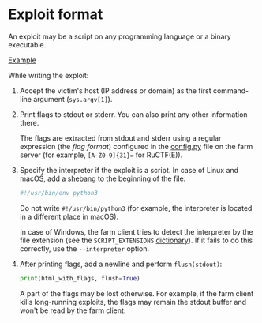Exploit format
==============

An exploit may be a script on any programming language or a binary executable.

[Example](../../client/spl_example_runme.py)

While writing the exploit:

1. Accept the victim's host (IP address or domain) as the first command-line argument (`sys.argv[1]`).

2. Print flags to stdout or stderr. You can also print any other information there.

    The flags are extracted from stdout and stderr using a regular expression (the *flag format*) configured in the [config.py](../../server/config.py) file on the farm server (for example, `[A-Z0-9]{31}=` for RuCTF(E)).

3. Specify the interpreter if the exploit is a script. In case of Linux and macOS, add a [shebang](https://en.wikipedia.org/wiki/Shebang_(Unix)) to the beginning of the file:

    ```python
    #!/usr/bin/env python3
    ```

    Do not write `#!/usr/bin/python3` (for example, the interpreter is located in a different place in macOS).
    
    In case of Windows, the farm client tries to detect the interpreter by the file extension (see the `SCRIPT_EXTENSIONS` [dictionary](../../client/start_sploit.py#L129)). If it fails to do this correctly, use the `--interpreter` option.

4. After printing flags, add a newline and perform `flush(stdout)`:

    ```python
    print(html_with_flags, flush=True)
    ```

    A part of the flags may be lost otherwise. For example, if the farm client kills long-running exploits, the flags may remain the stdout buffer and won't be read by the farm client.
